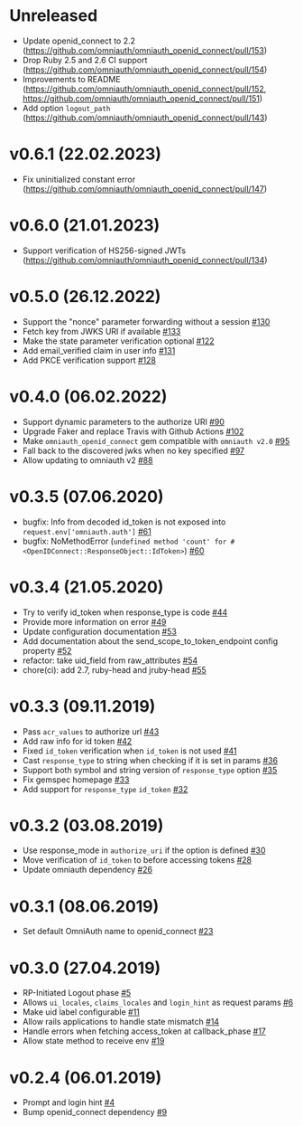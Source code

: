 # Unreleased

- Update openid_connect to 2.2 (https://github.com/omniauth/omniauth_openid_connect/pull/153)
- Drop Ruby 2.5 and 2.6 CI support (https://github.com/omniauth/omniauth_openid_connect/pull/154)
- Improvements to README (https://github.com/omniauth/omniauth_openid_connect/pull/152, https://github.com/omniauth/omniauth_openid_connect/pull/151)
- Add option `logout_path` (https://github.com/omniauth/omniauth_openid_connect/pull/143)

# v0.6.1 (22.02.2023)

- Fix uninitialized constant error (https://github.com/omniauth/omniauth_openid_connect/pull/147)

# v0.6.0 (21.01.2023)

- Support verification of HS256-signed JWTs (https://github.com/omniauth/omniauth_openid_connect/pull/134)

# v0.5.0 (26.12.2022)

- Support the "nonce" parameter forwarding without a session [#130](https://github.com/omniauth/omniauth_openid_connect/pull/130)
- Fetch key from JWKS URI if available [#133](https://github.com/omniauth/omniauth_openid_connect/pull/133)
- Make the state parameter verification optional [#122](https://github.com/omniauth/omniauth_openid_connect/pull/122)
- Add email_verified claim in user info [#131](https://github.com/omniauth/omniauth_openid_connect/pull/131)
- Add PKCE verification support [#128](https://github.com/omniauth/omniauth_openid_connect/pull/128)

# v0.4.0 (06.02.2022)

- Support dynamic parameters to the authorize URI [#90](https://github.com/omniauth/omniauth_openid_connect/pull/90)
- Upgrade Faker and replace Travis with Github Actions [#102](https://github.com/omniauth/omniauth_openid_connect/pull/102)
- Make `omniauth_openid_connect` gem compatible with `omniauth v2.0` [#95](https://github.com/omniauth/omniauth_openid_connect/pull/95)
- Fall back to the discovered jwks when no key specified [#97](https://github.com/omniauth/omniauth_openid_connect/pull/97)
- Allow updating to omniauth v2 [#88](https://github.com/omniauth/omniauth_openid_connect/pull/88)

# v0.3.5 (07.06.2020)

- bugfix: Info from decoded id_token is not exposed into `request.env['omniauth.auth']` [#61](https://github.com/m0n9oose/omniauth_openid_connect/pull/61)
- bugfix: NoMethodError (`undefined method 'count' for #<OpenIDConnect::ResponseObject::IdToken>`) [#60](https://github.com/m0n9oose/omniauth_openid_connect/pull/60)

# v0.3.4 (21.05.2020)

- Try to verify id_token when response_type is code [#44](https://github.com/m0n9oose/omniauth_openid_connect/pull/44)
- Provide more information on error [#49](https://github.com/m0n9oose/omniauth_openid_connect/pull/49)
- Update configuration documentation [#53](https://github.com/m0n9oose/omniauth_openid_connect/pull/53)
- Add documentation about the send_scope_to_token_endpoint config property [#52](https://github.com/m0n9oose/omniauth_openid_connect/pull/52)
- refactor: take uid_field from raw_attributes [#54](https://github.com/m0n9oose/omniauth_openid_connect/pull/54)
- chore(ci): add 2.7, ruby-head and jruby-head [#55](https://github.com/m0n9oose/omniauth_openid_connect/pull/55)

# v0.3.3 (09.11.2019)

- Pass `acr_values` to authorize url [#43](https://github.com/m0n9oose/omniauth_openid_connect/pull/43)
- Add raw info for id token [#42](https://github.com/m0n9oose/omniauth_openid_connect/pull/42)
- Fixed `id_token` verification when `id_token` is not used [#41](https://github.com/m0n9oose/omniauth_openid_connect/pull/41)
- Cast `response_type` to string when checking if it is set in params [#36](https://github.com/m0n9oose/omniauth_openid_connect/pull/36)
- Support both symbol and string version of `response_type` option [#35](https://github.com/m0n9oose/omniauth_openid_connect/pull/35)
- Fix gemspec homepage [#33](https://github.com/m0n9oose/omniauth_openid_connect/pull/33)
- Add support for `response_type` `id_token` [#32](https://github.com/m0n9oose/omniauth_openid_connect/pull/32)

# v0.3.2 (03.08.2019)

- Use response_mode in `authorize_uri` if the option is defined [#30](https://github.com/m0n9oose/omniauth_openid_connect/pull/30)
- Move verification of `id_token` to before accessing tokens [#28](https://github.com/m0n9oose/omniauth_openid_connect/pull/28)
- Update omniauth dependency [#26](https://github.com/m0n9oose/omniauth_openid_connect/pull/26)

# v0.3.1 (08.06.2019)

- Set default OmniAuth name to openid_connect [#23](https://github.com/m0n9oose/omniauth_openid_connect/pull/23)

# v0.3.0 (27.04.2019)

- RP-Initiated Logout phase [#5](https://github.com/m0n9oose/omniauth_openid_connect/pull/5)
- Allows `ui_locales`, `claims_locales` and `login_hint` as request params [#6](https://github.com/m0n9oose/omniauth_openid_connect/pull/6)
- Make uid label configurable [#11](https://github.com/m0n9oose/omniauth_openid_connect/pull/11)
- Allow rails applications to handle state mismatch [#14](https://github.com/m0n9oose/omniauth_openid_connect/pull/14)
- Handle errors when fetching access_token at callback_phase [#17](https://github.com/m0n9oose/omniauth_openid_connect/pull/17)
- Allow state method to receive env [#19](https://github.com/m0n9oose/omniauth_openid_connect/pull/19)

# v0.2.4 (06.01.2019)

- Prompt and login hint [#4](https://github.com/m0n9oose/omniauth_openid_connect/pull/4)
- Bump openid_connect dependency [#9](https://github.com/m0n9oose/omniauth_openid_connect/pull/9)
